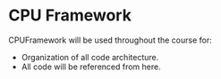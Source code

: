 # CPU Framework

CPUFramework will be used throughout the course for:
- Organization of all code architecture.
- All code will be referenced from here.
